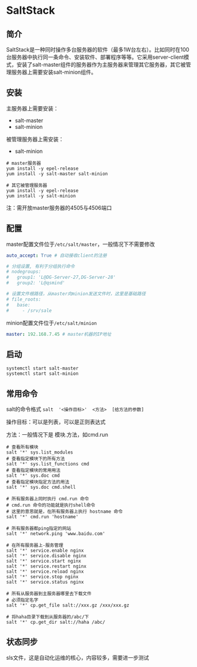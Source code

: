 # SaltStack

## 简介

SaltStack是一种同时操作多台服务器的软件（最多1W台左右）。比如同时在100台服务器中执行同一条命令、安装软件、部署程序等等。它采用server-client模式，安装了salt-master组件的服务器作为主服务器来管理其它服务器，其它被管理服务器上需要安装salt-minion组件。

## 安装

主服务器上需要安装：

- salt-master
- salt-minion

被管理服务器上需安装：

- salt-minion

```shell
# master服务器
yum install -y epel-release
yum install -y salt-master salt-minion

# 其它被管理服务器
yum install -y epel-release
yum install -y salt-minion
```

注：需开放master服务器的4505与4506端口

## 配置

master配置文件位于`/etc/salt/master`，一般情况下不需要修改

```yaml
auto_accept: True # 自动接收client的注册

# 分组设置, 有利于分组执行命令
# nodegroups:
#   group1: 'L@DG-Server-27,DG-Server-28'
#   group2: 'L@qsmind'

# 设置文件根路径，从master向minion发送文件时，这里是基础路径
# file_roots:
#   base:
#     - /srv/sale
```

minion配置文件位于`/etc/salt/minion`

```yaml
master: 192.168.7.45 # master机器的IP地址
```

## 启动

```shell
systemctl start salt-master
systemctl start salt-minion
```

## 常用命令

salt的命令格式 `salt  '<操作目标>'  <方法>  [给方法的参数]`

操作目标：可以是列表，可以是正则表达式

方法：一般情况下是 模块.方法，如cmd.run

```shell
# 查看所有模块
salt '*' sys.list_modules
# 查看指定模块下的所有方法
salt '*' sys.list_functions cmd
# 查看指定模块的常用用法
salt '*' sys.doc cmd
# 查看指定模块指定方法的用法
salt '*' sys.doc cmd.shell

# 所有服务器上同时执行 cmd.run 命令
# cmd.run 命令的功能就是执行shell命令
# 这里的意思就是，在所有服务器上执行 hostname 命令
salt '*' cmd.run 'hostname'

# 所有服务器都ping指定的网站
salt '*' network.ping 'www.baidu.com'

# 在所有服务器上-服务管理
salt '*' service.enable nginx
salt '*' service.disable nginx
salt '*' service.start nginx
salt '*' service.restart nginx
salt '*' service.reload nginx
salt '*' service.stop nginx
salt '*' service.status nginx

# 所有从服务器到主服务器哪里去下载文件
# 必须指定名字
salt '*' cp.get_file salt://xxx.gz /xxx/xxx.gz

# 将haha目录下载到从服务器的/abc/下
salt '*' cp.get_dir salt://haha /abc/
```

## 状态同步

sls文件，这是自动化运维的核心，内容较多，需要进一步测试